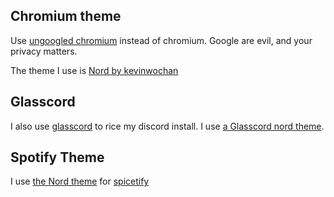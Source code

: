## Chromium theme

Use [ungoogled chromium](https://github.com/Eloston/ungoogled-chromium) instead of chromium. Google are evil, and your privacy matters.

The theme I use is [Nord by kevinwochan](https://chrome.google.com/webstore/detail/nord/abehfkkfjlplnjadfcjiflnejblfmmpj?hl=en)

## Glasscord

I also use [glasscord](https://github.com/AryToNeX/Glasscord) to rice my discord install. I use [a Glasscord nord theme](https://github.com/trevarj/glasscord-nord).

## Spotify Theme

I use [the Nord theme](https://github.com/morpheusthewhite/spicetify-themes/tree/master/Nord) for [spicetify](https://github.com/khanhas/spicetify-cli)
